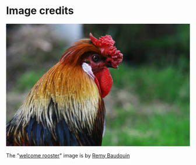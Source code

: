 # Image credits

![Welcome rooster](pico/onboarding/static/img/welcome-rooster.jpg)

The "[welcome rooster](https://unsplash.com/photos/4olkDk9vD2k)" image is by [Remy Baudouin](https://unsplash.com/@philmouss)
